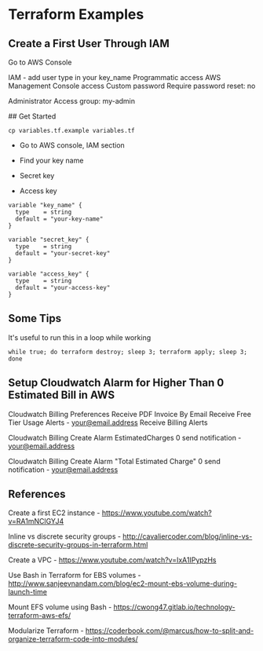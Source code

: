 # Terraform Examples

## Create a First User Through IAM

Go to AWS Console

IAM - add user
type in your key_name
Programmatic access
AWS Management Console access
Custom password
Require password reset: no

Administrator Access group: my-admin

## Get Started

```
cp variables.tf.example variables.tf
```

* Go to AWS console, IAM section

* Find your key name

* Secret key

* Access key

```
variable "key_name" {
  type    = string
  default = "your-key-name"
}

variable "secret_key" {
  type    = string
  default = "your-secret-key"
}

variable "access_key" {
  type    = string
  default = "your-access-key"
}
```

## Some Tips

It's useful to run this in a loop while working

```
while true; do terraform destroy; sleep 3; terraform apply; sleep 3; done
```

## Setup Cloudwatch Alarm for Higher Than 0 Estimated Bill in AWS

Cloudwatch
Billing Preferences
Receive PDF Invoice By Email
Receive Free Tier Usage Alerts - your@email.address
Receive Billing Alerts

Cloudwatch
Billing
Create Alarm
EstimatedCharges
0
send notification - your@email.address

Cloudwatch
Billing
Create Alarm
"Total Estimated Charge"
0
send notification - your@email.address

## References

Create a first EC2 instance - https://www.youtube.com/watch?v=RA1mNClGYJ4

Inline vs discrete security groups - http://cavaliercoder.com/blog/inline-vs-discrete-security-groups-in-terraform.html

Create a VPC - https://www.youtube.com/watch?v=IxA1IPypzHs

Use Bash in Terraform for EBS volumes - http://www.sanjeevnandam.com/blog/ec2-mount-ebs-volume-during-launch-time

Mount EFS volume using Bash - https://cwong47.gitlab.io/technology-terraform-aws-efs/

Modularize Terraform - https://coderbook.com/@marcus/how-to-split-and-organize-terraform-code-into-modules/
